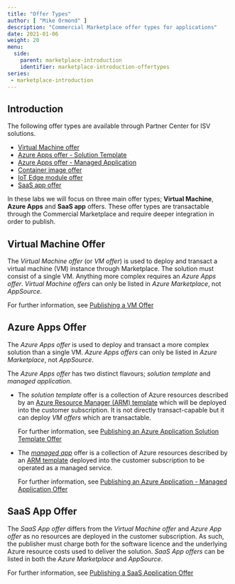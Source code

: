 ```yaml
---
title: "Offer Types"
author: [ "Mike Ormond" ]
description: "Commercial Marketplace offer types for applications"
date: 2021-01-06
weight: 20
menu:
  side:
    parent: marketplace-introduction
    identifier: marketplace-introduction-offertypes
series:
 - marketplace-introduction
---
```


## Introduction

The following offer types are available through Partner Center for ISV solutions.

* [Virtual Machine offer](https://docs.microsoft.com/azure/marketplace/marketplace-virtual-machines)
* [Azure Apps offer - Solution Template](https://docs.microsoft.com/azure/marketplace/marketplace-solution-templates)
* [Azure Apps offer - Managed Application](https://docs.microsoft.com/azure/marketplace/marketplace-managed-apps)
* [Container image offer](https://docs.microsoft.com/azure/marketplace/marketplace-containers)
* [IoT Edge module offer](https://docs.microsoft.com/azure/marketplace/iot-edge-module)
* [SaaS app offer](https://docs.microsoft.com/azure/marketplace/plan-saas-offer)

In these labs we will focus on three main offer types; **Virtual Machine**, **Azure Apps** and **SaaS app** offers. These offer types are transactable through the Commercial Marketplace and require deeper integration in order to publish.

## Virtual Machine Offer

The *Virtual Machine offer* (or *VM offer*) is used to deploy and transact a virtual machine (VM) instance through Marketplace. The solution must consist of a single VM. Anything more complex requires an *Azure Apps offer*. *Virtual Machine offers* can only be listed in *Azure Marketplace*, not *AppSource*.

For further information, see [Publishing a VM Offer](../../vmoffer/)

## Azure Apps Offer

The *Azure Apps offer* is used to deploy and transact a more complex solution than a single VM. *Azure Apps offers* can only be listed in *Azure Marketplace*, not *AppSource*.

The *Azure Apps offer* has two distinct flavours; *solution template* and *managed application*.

* The *solution template* offer is a collection of Azure resources described by an [Azure Resource Manager (ARM) template](https://docs.microsoft.com/azure/azure-resource-manager/templates/overview) which will be deployed into the customer subscription. It is not directly transact-capable but it can deploy *VM offers* which are transactable.

   For further information, see [Publishing an Azure Application Solution Template Offer](../../azureappst/)

* The *[managed app](https://docs.microsoft.com/azure/azure-resource-manager/managed-applications/overview)* offer is a collection of Azure resources described by an [ARM template](https://docs.microsoft.com/azure/azure-resource-manager/templates/overview) deployed into the customer subscription to be operated as a managed service.

   For further information, see [Publishing an Azure Application - Managed Application Offer](../../azureappma/)

## SaaS App Offer

The *SaaS App offer* differs from the *Virtual Machine offer* and *Azure App offer* as no resources are deployed in the customer subscription. As such, the publisher must charge both for the software licence and the underlying Azure resource costs used to deliver the solution. *SaaS App offers* can be listed in both the *Azure Marketplace* and *AppSource*.

For further information, see [Publishing a SaaS Application Offer](../../saasapp/)
